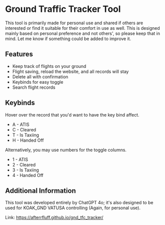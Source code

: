 # Ground Traffic Tracker Tool
This tool is primarily made for personal use and shared if others are interested or find it suitable for their comfort in use as well. This is designed mainly based on personal preference and not others', so please keep that in mind. Let me know if something could be added to improve it. 

## Features
- Keep track of flights on your ground
- Flight saving, reload the website, and all records will stay
- Delete all with confirmation
- Keybinds for easy toggle
- Search flight records

## Keybinds
Hover over the record that you'd want to have the key bind affect.
- A - ATIS
- C - Cleared
- T - Is Taxiing
- H - Handed Off

Alternatively, you may use numbers for the toggle columns.
- 1 - ATIS
- 2 - Cleared
- 3 - Is Taxiing
- 4 - Handed Off

## Additional Information
This tool was developed entirely by ChatGPT 4o; it's also designed to be used for KOAK_GND VATUSA controlling (Again, for personal use).

Link: https://afterrfluff.github.io/gnd_tfc_tracker/
